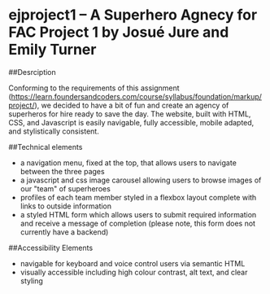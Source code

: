 # ejproject1 – A Superhero Agnecy for FAC Project 1 by Josué Jure and Emily Turner

##Desrciption

Conforming to the requirements of this assignment (https://learn.foundersandcoders.com/course/syllabus/foundation/markup/project/), we decided to have a bit of fun and create an agency of superheros for hire ready to save the day. The website, built with HTML, CSS, and Javascript is easily navigable, fully accessible, mobile adapted, and stylistically consistent.  

##Technical elements

- a navigation menu, fixed at the top, that allows users to navigate between the three pages
- a javascript and css image carousel allowing users to browse images of our "team" of superheroes
- profiles of each team member styled in a flexbox layout complete with links to outside information
- a styled HTML form which allows users to submit required information and receive a message of completion (please note, this form does not currently have a backend)

##Accessibility Elements

- navigable for keyboard and voice control users via semantic HTML
- visually accessible including high colour contrast, alt text, and clear styling

